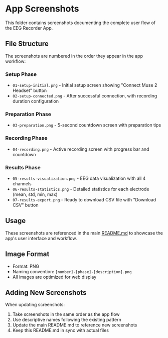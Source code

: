 # App Screenshots

This folder contains screenshots documenting the complete user flow of the EEG Recorder App.

## File Structure

The screenshots are numbered in the order they appear in the app workflow:

### Setup Phase

- `01-setup-initial.png` - Initial setup screen showing "Connect Muse 2 Headset" button
- `02-setup-connected.png` - After successful connection, with recording duration configuration

### Preparation Phase

- `03-preparation.png` - 5-second countdown screen with preparation tips

### Recording Phase

- `04-recording.png` - Active recording screen with progress bar and countdown

### Results Phase

- `05-results-visualization.png` - EEG data visualization with all 4 channels
- `06-results-statistics.png` - Detailed statistics for each electrode (mean, std, min, max)
- `07-results-export.png` - Ready to download CSV file with "Download CSV" button

## Usage

These screenshots are referenced in the main [README.md](../README.md) to showcase the app's user interface and workflow.

## Image Format

- Format: PNG
- Naming convention: `[number]-[phase]-[description].png`
- All images are optimized for web display

## Adding New Screenshots

When updating screenshots:

1. Take screenshots in the same order as the app flow
2. Use descriptive names following the existing pattern
3. Update the main README.md to reference new screenshots
4. Keep this README.md in sync with actual files

